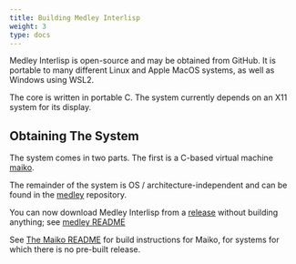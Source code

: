```yaml
---
title: Building Medley Interlisp
weight: 3
type: docs
---
```


Medley Interlisp is open-source and may be obtained from GitHub.  It is
portable to many different Linux and Apple MacOS systems, as well as Windows using WSL2.

The core is written in portable C. The system currently depends on an
X11 system for its display.

## Obtaining The System

The system comes in two parts.  The first is a C-based
virtual machine [maiko](https://github.com/interlisp/maiko).

The remainder of the system is OS / architecture-independent and can be found in
the [medley](https://github.com/interlisp/medley) repository.

You can now download Medley Interlisp from a [release](https://github.com/interlisp/medley/releases)
without building anything; see [medley README](/interlisp/medley/#readme)

See [The Maiko README](/Interlisp/maiko/#readme) for build instructions
for Maiko, for systems for which there is no pre-built release.
